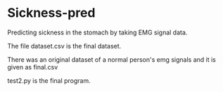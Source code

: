 # Sickness-pred
Predicting sickness in the stomach by taking EMG signal data.



The file dataset.csv is the final dataset.


There was an original dataset of a normal person's emg signals and it is given as final.csv

test2.py is the final program.



